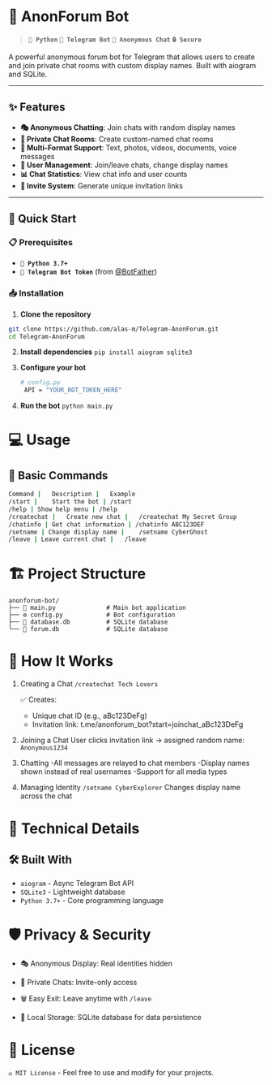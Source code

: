 # 🤖 AnonForum Bot

> **`🐍 Python`** **`🤖 Telegram Bot`** **`💬 Anonymous Chat`** **`🔒 Secure`**

A powerful anonymous forum bot for Telegram that allows users to create and join private chat rooms with custom display names. Built with aiogram and SQLite.

---

## ✨ Features

- **🎭 Anonymous Chatting**: Join chats with random display names
- **🔗 Private Chat Rooms**: Create custom-named chat rooms
- **📱 Multi-Format Support**: Text, photos, videos, documents, voice messages
- **👥 User Management**: Join/leave chats, change display names
- **📊 Chat Statistics**: View chat info and user counts
- **🔗 Invite System**: Generate unique invitation links

---

## 🚀 Quick Start

### 📋 Prerequisites
- **`🐍 Python 3.7+`**
- **`🤖 Telegram Bot Token`** (from [@BotFather](https://t.me/BotFather))

### 📥 Installation

1. **Clone the repository**
  ```bash
  git clone https://github.com/alas-m/Telegram-AnonForum.git
  cd Telegram-AnonForum
  ```

2. **Install dependencies**
   ```pip install aiogram sqlite3```
   
4. **Configure your bot**
   ```bash
   # config.py
    API = "YOUR_BOT_TOKEN_HERE"
   ```
5. **Run the bot**
   `python main.py `

# 💻 Usage
## 🎯 Basic Commands

```bash
Command |	Description |	Example
/start |	Start the bot |	/start
/help |	Show help menu | /help
/createchat |	Create new chat |	/createchat My Secret Group
/chatinfo |	Get chat information | /chatinfo ABC123DEF
/setname | Change display name |	/setname CyberGhost
/leave | Leave current chat |	/leave
```

# 🏗️ Project Structure
```
anonforum-bot/
├── 🤖 main.py              # Main bot application
├── ⚙️ config.py            # Bot configuration
├── 💾 database.db          # SQLite database
└── 💾 forum.db             # SQLite database
```

# 🎨 How It Works
1. Creating a Chat
   `/createchat Tech Lovers`

   ✅ Creates:
   - Unique chat ID (e.g., aBc123DeFg)
   - Invitation link: t.me/anonforum_bot?start=joinchat_aBc123DeFg

2. Joining a Chat
   User clicks invitation link → assigned random name: `Anonymous1234`

3. Chatting
  -All messages are relayed to chat members
  -Display names shown instead of real usernames
  -Support for all media types

4. Managing Identity
   `/setname CyberExplorer`
   Changes display name across the chat

# 🔧 Technical Details
  
## 🛠️ Built With
- `aiogram` - Async Telegram Bot API
- `SQLite3` - Lightweight database
- `Python 3.7+` - Core programming language

# 🛡️ Privacy & Security
- 🎭 Anonymous Display: Real identities hidden

- 🔐 Private Chats: Invite-only access

- 🗑️ Easy Exit: Leave anytime with `/leave`

- 💾 Local Storage: SQLite database for data persistence

# 📄 License
`⚖️ MIT License` - Feel free to use and modify for your projects.
